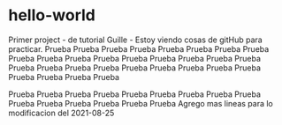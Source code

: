 # hello-world
Primer project - de tutorial
Guille - Estoy viendo cosas de gitHub para practicar.
Prueba Prueba Prueba Prueba Prueba Prueba Prueba Prueba Prueba Prueba Prueba Prueba Prueba Prueba Prueba 
Prueba Prueba Prueba Prueba Prueba Prueba Prueba Prueba Prueba Prueba Prueba Prueba Prueba Prueba Prueba 

Prueba Prueba Prueba Prueba Prueba Prueba Prueba Prueba Prueba Prueba Prueba Prueba Prueba Prueba Prueba
Agrego mas lineas para lo modificacion del 2021-08-25
